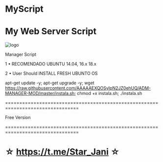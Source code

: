 ﻿# MyScript

# My Web Server Script

![logo](https://raw.githubusercontent.com/starrising321/myscript/main/ADM_MANAGER_MOD.jpg)

Manager Script

1 • RECOMENDADO UBUNTU 14.04, 16.x 18.x

2 • User Should INSTALL FRESH UBUNTO OS

apt-get update -y; apt-get upgrade -y; wget https://raw.githubusercontent.com/AAAAAEXQOSyIpN2JZ0ehUQ/ADM-MANAGER-MOD/master/instala.sh; chmod +x instala.sh; ./instala.sh

================================================================================

Free Version

================================================================================

☆ https://t.me/Star_Jani ☆
=================================================
